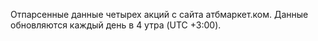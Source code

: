 Отпарсенные данные четырех акций с сайта атбмаркет.ком. 
Данные обновляются каждый день в 4 утра (UTC +3:00).
